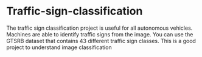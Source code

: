 # Traffic-sign-classification
The traffic sign classification project is useful for all autonomous vehicles. Machines are able to identify traffic signs from the image. You can use the GTSRB dataset that contains 43 different traffic sign classes. This is a good project to understand image classification
